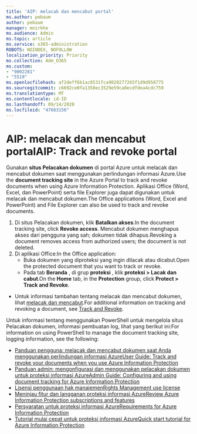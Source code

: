 ```yaml
---
title: 'AIP: melacak dan mencabut portal'
ms.author: pebaum
author: pebaum
manager: mnirkhe
ms.audience: Admin
ms.topic: article
ms.service: o365-administration
ROBOTS: NOINDEX, NOFOLLOW
localization_priority: Priority
ms.collection: Adm_O365
ms.custom:
- "9002281"
- "5519"
ms.openlocfilehash: af2deff6b1ac8531fca9020277265f1d9d958775
ms.sourcegitcommit: c6692ce0fa1358ec3529e59ca0ecdfdea4cdc759
ms.translationtype: MT
ms.contentlocale: id-ID
ms.lasthandoff: 09/14/2020
ms.locfileid: "47663156"
---
```

# <a name="aip-track-and-revoke-portal"></a><span data-ttu-id="4411d-102">AIP: melacak dan mencabut portal</span><span class="sxs-lookup"><span data-stu-id="4411d-102">AIP: Track and revoke portal</span></span>

<span data-ttu-id="4411d-103">Gunakan **situs Pelacakan dokumen** di portal Azure untuk melacak dan mencabut dokumen saat menggunakan perlindungan informasi Azure.</span><span class="sxs-lookup"><span data-stu-id="4411d-103">Use the **document tracking site** in the Azure Portal to track and revoke documents when using Azure Information Protection.</span></span> <span data-ttu-id="4411d-104">Aplikasi Office (Word, Excel, dan PowerPoint) serta file Explorer juga dapat digunakan untuk melacak dan mencabut dokumen.</span><span class="sxs-lookup"><span data-stu-id="4411d-104">The Office applications (Word, Excel and PowerPoint) and File Explorer can also be used to track and revoke documents.</span></span>

1. <span data-ttu-id="4411d-105">Di situs Pelacakan dokumen, klik **Batalkan akses**.</span><span class="sxs-lookup"><span data-stu-id="4411d-105">In the document tracking site, click **Revoke access**.</span></span> <span data-ttu-id="4411d-106">Mencabut dokumen menghapus akses dari pengguna yang sah; dokumen tidak dihapus.</span><span class="sxs-lookup"><span data-stu-id="4411d-106">Revoking a document removes access from authorized users; the document is not deleted.</span></span>
2. <span data-ttu-id="4411d-107">Di aplikasi Office:</span><span class="sxs-lookup"><span data-stu-id="4411d-107">In the Office application:</span></span>
    - <span data-ttu-id="4411d-108">Buka dokumen yang diproteksi yang ingin dilacak atau dicabut.</span><span class="sxs-lookup"><span data-stu-id="4411d-108">Open the protected document that you want to track or revoke.</span></span>
    - <span data-ttu-id="4411d-109">Pada tab **Beranda** , di grup **proteksi** , klik **proteksi > Lacak dan cabut**.</span><span class="sxs-lookup"><span data-stu-id="4411d-109">On the **Home** tab, in the **Protection** group, click **Protect > Track and Revoke**.</span></span>

- <span data-ttu-id="4411d-110">Untuk informasi tambahan tentang melacak dan mencabut dokumen, lihat [melacak dan mencabut](https://docs.microsoft.com/azure/information-protection/rms-client/client-track-revoke).</span><span class="sxs-lookup"><span data-stu-id="4411d-110">For additional information on tracking and revoking a document, see [Track and Revoke](https://docs.microsoft.com/azure/information-protection/rms-client/client-track-revoke).</span></span>

<span data-ttu-id="4411d-111">Untuk informasi tentang menggunakan PowerShell untuk mengelola situs Pelacakan dokumen, informasi pembuatan log, lihat yang berikut ini:</span><span class="sxs-lookup"><span data-stu-id="4411d-111">For information on using PowerShell to manage the document tracking site, logging information, see the following:</span></span>
- [<span data-ttu-id="4411d-112">Panduan pengguna: melacak dan mencabut dokumen saat Anda menggunakan perlindungan informasi Azure</span><span class="sxs-lookup"><span data-stu-id="4411d-112">User Guide: Track and revoke your documents when you use Azure Information Protection</span></span>](https://docs.microsoft.com/azure/information-protection/rms-client/client-track-revoke)
- [<span data-ttu-id="4411d-113">Panduan admin: mengonfigurasi dan menggunakan pelacakan dokumen untuk proteksi informasi Azure</span><span class="sxs-lookup"><span data-stu-id="4411d-113">Admin Guide: Configuring and using document tracking for Azure Information Protection</span></span>](https://docs.microsoft.com/azure/information-protection/rms-client/client-admin-guide-document-tracking)
- [<span data-ttu-id="4411d-114">Lisensi penggunaan hak manajemen</span><span class="sxs-lookup"><span data-stu-id="4411d-114">Rights Management use license</span></span>](https://docs.microsoft.com/azure/information-protection/configure-usage-rights#rights-management-use-license)
- [<span data-ttu-id="4411d-115">Meninjau fitur dan langganan proteksi informasi Azure</span><span class="sxs-lookup"><span data-stu-id="4411d-115">Review Azure Information Protection subscriptions and features</span></span>](https://azure.microsoft.com/pricing/details/information-protection)
- [<span data-ttu-id="4411d-116">Persyaratan untuk proteksi informasi Azure</span><span class="sxs-lookup"><span data-stu-id="4411d-116">Requirements for Azure Information Protection</span></span>](https://docs.microsoft.com/azure/information-protection/get-started/requirements)
- [<span data-ttu-id="4411d-117">Tutorial mulai cepat untuk proteksi informasi Azure</span><span class="sxs-lookup"><span data-stu-id="4411d-117">Quick start tutorial for Azure Information Protection</span></span>](https://docs.microsoft.com/azure/information-protection/get-started/infoprotect-quick-start-tutorial)
